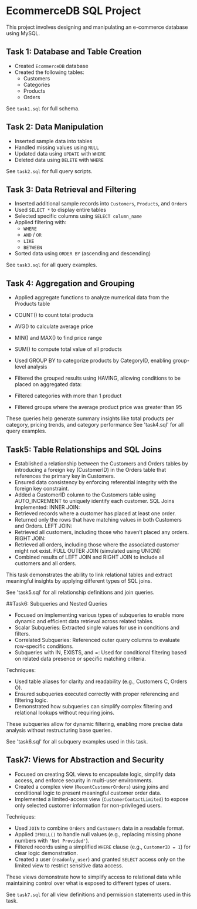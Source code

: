 
# EcommerceDB SQL Project

This project involves designing and manipulating an e-commerce database using MySQL. 

## Task 1: Database and Table Creation

- Created `EcommerceDB` database
- Created the following tables:
  - Customers
  - Categories
  - Products
  - Orders

See `task1.sql` for full schema.

## Task 2: Data Manipulation

- Inserted sample data into tables
- Handled missing values using `NULL`
- Updated data using `UPDATE` with `WHERE`
- Deleted data using `DELETE` with `WHERE`

See `task2.sql` for full query scripts.

## Task 3: Data Retrieval and Filtering

- Inserted additional sample records into `Customers`, `Products`, and `Orders`
- Used `SELECT *` to display entire tables
- Selected specific columns using `SELECT column_name`
- Applied filtering with:
  - `WHERE`
  - `AND` / `OR`
  - `LIKE`
  - `BETWEEN`
- Sorted data using `ORDER BY` (ascending and descending)

See `task3.sql` for all query examples.

## Task 4: Aggregation and Grouping

- Applied aggregate functions to analyze numerical data from the Products table
- COUNT() to count total products
- AVG() to calculate average price
- MIN() and MAX() to find price range
- SUM() to compute total value of all products
- Used GROUP BY to categorize products by CategoryID, enabling group-level analysis
 
- Filtered the grouped results using HAVING, allowing conditions to be placed on aggregated data:
- Filtered categories with more than 1 product
- Filtered groups where the average product price was greater than 95

These queries help generate summary insights like total products per category, pricing trends, and category performance
See 'task4.sql' for all query examples.

## Task5: Table Relationships and SQL Joins

- Established a relationship between the Customers and Orders tables by introducing a foreign key (CustomerID) in the Orders table that references the primary key in Customers.
- Ensured data consistency by enforcing referential integrity with the foreign key constraint.
- Added a CustomerID column to the Customers table using AUTO_INCREMENT to uniquely identify each customer.
SQL Joins Implemented:
INNER JOIN:
- Retrieved records where a customer has placed at least one order.
- Returned only the rows that have matching values in both Customers and Orders.
LEFT JOIN:
- Retrieved all customers, including those who haven’t placed any orders.
RIGHT JOIN:
- Retrieved all orders, including those where the associated customer might not exist.
FULL OUTER JOIN (simulated using UNION):
- Combined results of LEFT JOIN and RIGHT JOIN to include all customers and all orders.

This task demonstrates the ability to link relational tables and extract meaningful insights by applying different types of SQL joins.

See 'task5.sql' for all relationship definitions and join queries.

##Task6: Subqueries and Nested Queries

- Focused on implementing various types of subqueries to enable more dynamic and efficient data retrieval across related tables.
- Scalar Subqueries: Extracted single values for use in conditions and filters.
- Correlated Subqueries: Referenced outer query columns to evaluate row-specific conditions.
- Subqueries with IN, EXISTS, and =: Used for conditional filtering based on related data presence or specific matching criteria.

Techniques: 
- Used table aliases for clarity and readability (e.g., Customers C, Orders O).
- Ensured subqueries executed correctly with proper referencing and filtering logic.
- Demonstrated how subqueries can simplify complex filtering and relational lookups without requiring joins.

These subqueries allow for dynamic filtering, enabling more precise data analysis without restructuring base queries.

See 'task6.sql' for all subquery examples used in this task.


## Task7: Views for Abstraction and Security

- Focused on creating SQL views to encapsulate logic, simplify data access, and enforce security in multi-user environments.
- Created a complex view (`RecentCustomerOrders`) using joins and conditional logic to present meaningful customer order data.
- Implemented a limited-access view (`CustomerContactLimited`) to expose only selected customer information for non-privileged users.

Techniques:
- Used `JOIN` to combine `Orders` and `Customers` data in a readable format.
- Applied `IFNULL()` to handle null values (e.g., replacing missing phone numbers with `'Not Provided'`).
- Filtered records using a simplified `WHERE` clause (e.g., `CustomerID = 1`) for clear logic demonstration.
- Created a user (`readonly_user`) and granted `SELECT` access only on the limited view to restrict sensitive data access.

These views demonstrate how to simplify access to relational data while maintaining control over what is exposed to different types of users.

See `task7.sql` for all view definitions and permission statements used in this task.
